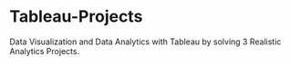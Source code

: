 # Tableau-Projects
Data Visualization and Data Analytics with Tableau by solving 3 Realistic Analytics Projects.
